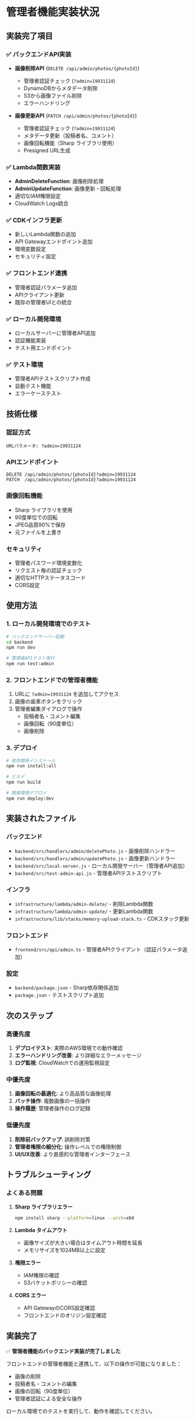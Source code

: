 # 管理者機能実装状況

## 実装完了項目

### ✅ バックエンドAPI実装
- **画像削除API** (`DELETE /api/admin/photos/{photoId}`)
  - 管理者認証チェック (`?admin=19931124`)
  - DynamoDBからメタデータ削除
  - S3から画像ファイル削除
  - エラーハンドリング

- **画像更新API** (`PATCH /api/admin/photos/{photoId}`)
  - 管理者認証チェック (`?admin=19931124`)
  - メタデータ更新（投稿者名、コメント）
  - 画像回転機能（Sharp ライブラリ使用）
  - Presigned URL生成

### ✅ Lambda関数実装
- **AdminDeleteFunction**: 画像削除処理
- **AdminUpdateFunction**: 画像更新・回転処理
- 適切なIAM権限設定
- CloudWatch Logs統合

### ✅ CDKインフラ更新
- 新しいLambda関数の追加
- API Gatewayエンドポイント追加
- 環境変数設定
- セキュリティ設定

### ✅ フロントエンド連携
- 管理者認証パラメータ追加
- APIクライアント更新
- 既存の管理者UIとの統合

### ✅ ローカル開発環境
- ローカルサーバーに管理者API追加
- 認証機能実装
- テスト用エンドポイント

### ✅ テスト環境
- 管理者APIテストスクリプト作成
- 自動テスト機能
- エラーケーステスト

## 技術仕様

### 認証方式
```
URLパラメータ: ?admin=19931124
```

### APIエンドポイント
```
DELETE /api/admin/photos/{photoId}?admin=19931124
PATCH  /api/admin/photos/{photoId}?admin=19931124
```

### 画像回転機能
- Sharp ライブラリを使用
- 90度単位での回転
- JPEG品質90%で保存
- 元ファイルを上書き

### セキュリティ
- 管理者パスワード環境変数化
- リクエスト毎の認証チェック
- 適切なHTTPステータスコード
- CORS設定

## 使用方法

### 1. ローカル開発環境でのテスト

```bash
# バックエンドサーバー起動
cd backend
npm run dev

# 管理者APIテスト実行
npm run test:admin
```

### 2. フロントエンドでの管理者機能

1. URLに `?admin=19931124` を追加してアクセス
2. 画像の歯車ボタンをクリック
3. 管理者編集ダイアログで操作
   - 投稿者名・コメント編集
   - 画像回転（90度単位）
   - 画像削除

### 3. デプロイ

```bash
# 依存関係インストール
npm run install:all

# ビルド
npm run build

# 開発環境デプロイ
npm run deploy:dev
```

## 実装されたファイル

### バックエンド
- `backend/src/handlers/admin/deletePhoto.js` - 画像削除ハンドラー
- `backend/src/handlers/admin/updatePhoto.js` - 画像更新ハンドラー
- `backend/src/local-server.js` - ローカル開発サーバー（管理者API追加）
- `backend/src/test-admin-api.js` - 管理者APIテストスクリプト

### インフラ
- `infrastructure/lambda/admin-delete/` - 削除Lambda関数
- `infrastructure/lambda/admin-update/` - 更新Lambda関数
- `infrastructure/lib/stacks/memory-upload-stack.ts` - CDKスタック更新

### フロントエンド
- `frontend/src/api/admin.ts` - 管理者APIクライアント（認証パラメータ追加）

### 設定
- `backend/package.json` - Sharp依存関係追加
- `package.json` - テストスクリプト追加

## 次のステップ

### 高優先度
1. **デプロイテスト**: 実際のAWS環境での動作確認
2. **エラーハンドリング改善**: より詳細なエラーメッセージ
3. **ログ監視**: CloudWatchでの運用監視設定

### 中優先度
1. **画像回転の最適化**: より高品質な画像処理
2. **バッチ操作**: 複数画像の一括操作
3. **操作履歴**: 管理者操作のログ記録

### 低優先度
1. **削除前バックアップ**: 誤削除対策
2. **管理者権限の細分化**: 操作レベルでの権限制御
3. **UI/UX改善**: より直感的な管理者インターフェース

## トラブルシューティング

### よくある問題

1. **Sharp ライブラリエラー**
   ```bash
   npm install sharp --platform=linux --arch=x64
   ```

2. **Lambda タイムアウト**
   - 画像サイズが大きい場合はタイムアウト時間を延長
   - メモリサイズを1024MB以上に設定

3. **権限エラー**
   - IAM権限の確認
   - S3バケットポリシーの確認

4. **CORS エラー**
   - API GatewayのCORS設定確認
   - フロントエンドのオリジン設定確認

## 実装完了

✅ **管理者機能のバックエンド実装が完了しました**

フロントエンドの管理者機能と連携して、以下の操作が可能になりました：
- 画像の削除
- 投稿者名・コメントの編集
- 画像の回転（90度単位）
- 管理者認証による安全な操作

ローカル環境でのテストを実行して、動作を確認してください。